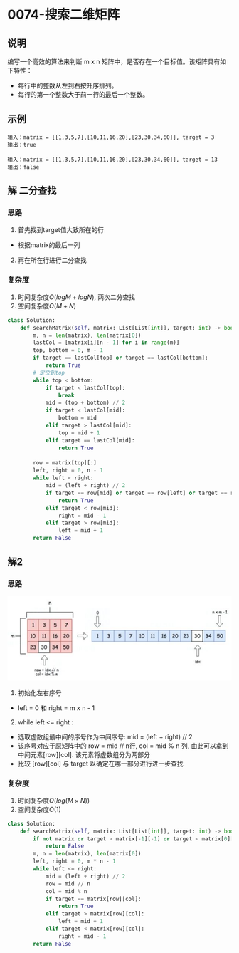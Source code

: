 # 0074-搜索二维矩阵

## 说明
编写一个高效的算法来判断 m x n 矩阵中，是否存在一个目标值。该矩阵具有如下特性：
- 每行中的整数从左到右按升序排列。
- 每行的第一个整数大于前一行的最后一个整数。

## 示例
```
输入：matrix = [[1,3,5,7],[10,11,16,20],[23,30,34,60]], target = 3
输出：true

输入：matrix = [[1,3,5,7],[10,11,16,20],[23,30,34,60]], target = 13
输出：false
```

## 解 二分查找

### 思路
1. 首先找到target值大致所在的行
- 根据matrix的最后一列
2. 再在所在行进行二分查找

### 复杂度
1. 时间复杂度$O(logM + logN)$, 两次二分查找
2. 空间复杂度$O(M+N)$

```python
class Solution:
    def searchMatrix(self, matrix: List[List[int]], target: int) -> bool:
        m, n = len(matrix), len(matrix[0])
        lastCol = [matrix[i][n - 1] for i in range(m)]
        top, bottom = 0, m - 1
        if target == lastCol[top] or target == lastCol[bottom]:
            return True
        # 定位到top
        while top < bottom:
            if target < lastCol[top]:
                break
            mid = (top + bottom) // 2
            if target < lastCol[mid]:
                bottom = mid
            elif target > lastCol[mid]:
                top = mid + 1
            elif target == lastCol[mid]:
                return True

        row = matrix[top][:]
        left, right = 0, n - 1
        while left < right:
            mid = (left + right) // 2
            if target == row[mid] or target == row[left] or target == row[right]:
                return True
            elif target < row[mid]:
                right = mid - 1
            elif target > row[mid]:
                left = mid + 1
        return False
```

## 解2

### 思路

![avatar](https://github.com/michaelzhouy/Algorithm/blob/master/01-LeetCode/Figs/0074-%E6%90%9C%E7%B4%A2%E4%BA%8C%E7%BB%B4%E7%9F%A9%E9%98%B5-%E6%80%9D%E8%B7%AF.JPG?raw=true)

1. 初始化左右序号
- left = 0 和 right = m x n - 1
2. while left <= right :
- 选取虚数组最中间的序号作为中间序号: mid = (left + right) // 2
- 该序号对应于原矩阵中的 row = mid // n行, col = mid % n 列, 由此可以拿到中间元素[row][col]. 该元素将虚数组分为两部分
- 比较 [row][col] 与 target 以确定在哪一部分进行进一步查找

### 复杂度
1. 时间复杂度$O(log(M \times N))$
2. 空间复杂度$O(1)$

```python
class Solution:
    def searchMatrix(self, matrix: List[List[int]], target: int) -> bool:
        if not matrix or target > matrix[-1][-1] or target < matrix[0][0]:
            return False
        m, n = len(matrix), len(matrix[0])
        left, right = 0, m * n - 1
        while left <= right:
            mid = (left + right) // 2
            row = mid // n
            col = mid % n
            if target == matrix[row][col]:
                return True
            elif target > matrix[row][col]:
                left = mid + 1
            elif target < matrix[row][col]:
                right = mid - 1
        return False
```